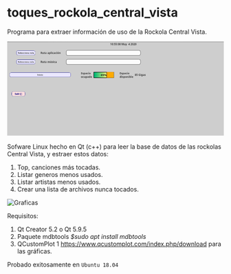 # toques_rockola_central_vista
Programa para extraer información de uso de la Rockola Central Vista.

![Inicio](https://github.com/andolon/toques_rockola_central_vista/blob/master/captura_inicio.png?raw=true)

Sofware Linux hecho en Qt (c++) para leer la base de datos de las rockolas Central Vista, y estraer estos datos:

1. Top, canciones más tocadas.
2. Listar generos menos usados.
3. Listar artistas menos usados.
4. Crear una lista de archivos nunca tocados.

![Graficas](https://octodex.github.com/images/https://github.com/andolon/toques_rockola_central_vista/blob/master/graficas.png?raw=true)

Requisitos:

1. Qt Creator 5.2 o Qt 5.9.5
2. Paquete mdbtools *$sudo apt install mdbtools*
3. QCustomPlot 1 https://www.qcustomplot.com/index.php/download para las gráficas.

Probado exitosamente en `Ubuntu 18.04`

